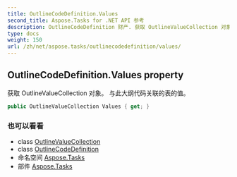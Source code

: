 ```yaml
---
title: OutlineCodeDefinition.Values
second_title: Aspose.Tasks for .NET API 参考
description: OutlineCodeDefinition 财产. 获取 OutlineValueCollection 对象 与此大纲代码关联的表的值
type: docs
weight: 150
url: /zh/net/aspose.tasks/outlinecodedefinition/values/
---
```

## OutlineCodeDefinition.Values property

获取 OutlineValueCollection 对象。 与此大纲代码关联的表的值。

```csharp
public OutlineValueCollection Values { get; }
```

### 也可以看看

* class [OutlineValueCollection](../../outlinevaluecollection/)
* class [OutlineCodeDefinition](../)
* 命名空间 [Aspose.Tasks](../../outlinecodedefinition/)
* 部件 [Aspose.Tasks](../../../)


